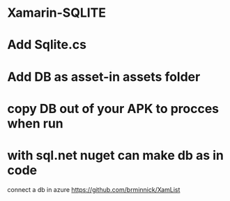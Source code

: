 # Xamarin-SQLITE
# Add Sqlite.cs
# Add DB as asset-in assets folder
# copy DB out of your APK to procces when run
# with sql.net nuget can make db as in code

connect a db in azure
https://github.com/brminnick/XamList
